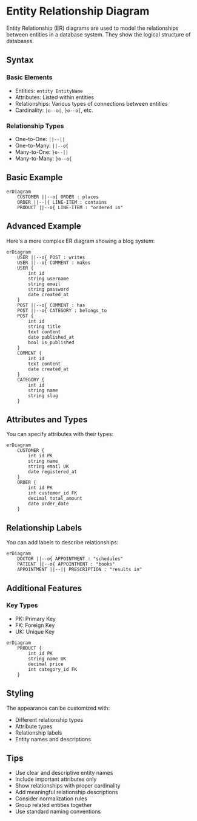 # Entity Relationship Diagram

Entity Relationship (ER) diagrams are used to model the relationships between entities in a database system. They show the logical structure of databases.

## Syntax

### Basic Elements
- Entities: `entity EntityName`
- Attributes: Listed within entities
- Relationships: Various types of connections between entities
- Cardinality: `|o--o|`, `}o--o{`, etc.

### Relationship Types
- One-to-One: `||--||`
- One-to-Many: `||--o{`
- Many-to-One: `}o--||`
- Many-to-Many: `}o--o{`

## Basic Example

```mermaid
erDiagram
    CUSTOMER ||--o{ ORDER : places
    ORDER ||--|{ LINE-ITEM : contains
    PRODUCT ||--o{ LINE-ITEM : "ordered in"
```

## Advanced Example

Here's a more complex ER diagram showing a blog system:

```mermaid
erDiagram
    USER ||--o{ POST : writes
    USER ||--o{ COMMENT : makes
    USER {
        int id
        string username
        string email
        string password
        date created_at
    }
    POST ||--o{ COMMENT : has
    POST ||--o{ CATEGORY : belongs_to
    POST {
        int id
        string title
        text content
        date published_at
        bool is_published
    }
    COMMENT {
        int id
        text content
        date created_at
    }
    CATEGORY {
        int id
        string name
        string slug
    }
```

## Attributes and Types

You can specify attributes with their types:

```mermaid
erDiagram
    CUSTOMER {
        int id PK
        string name
        string email UK
        date registered_at
    }
    ORDER {
        int id PK
        int customer_id FK
        decimal total_amount
        date order_date
    }
```

## Relationship Labels

You can add labels to describe relationships:

```mermaid
erDiagram
    DOCTOR ||--o{ APPOINTMENT : "schedules"
    PATIENT ||--o{ APPOINTMENT : "books"
    APPOINTMENT ||--|| PRESCRIPTION : "results in"
```

## Additional Features

### Key Types
- PK: Primary Key
- FK: Foreign Key
- UK: Unique Key

```mermaid
erDiagram
    PRODUCT {
        int id PK
        string name UK
        decimal price
        int category_id FK
    }
```

## Styling

The appearance can be customized with:
- Different relationship types
- Attribute types
- Relationship labels
- Entity names and descriptions

## Tips
- Use clear and descriptive entity names
- Include important attributes only
- Show relationships with proper cardinality
- Add meaningful relationship descriptions
- Consider normalization rules
- Group related entities together
- Use standard naming conventions
